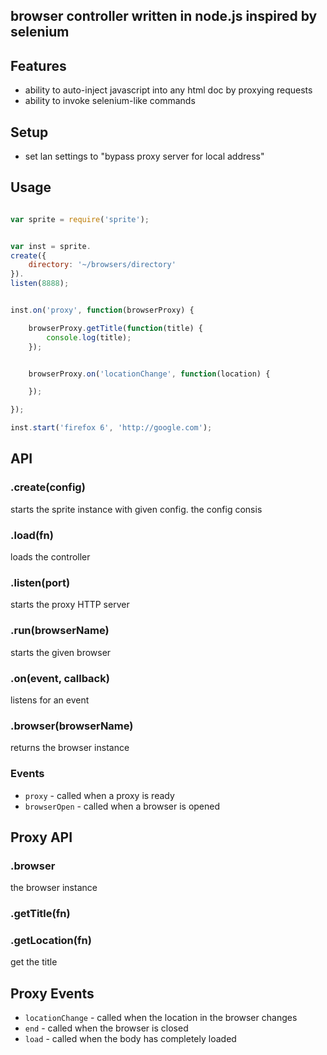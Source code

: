 ## browser controller written in node.js inspired by selenium

## Features

- ability to auto-inject javascript into any html doc by proxying requests
- ability to invoke selenium-like commands


## Setup

- set lan settings to "bypass proxy server for local address"

## Usage

```javascript

var sprite = require('sprite');


var inst = sprite.
create({
	directory: '~/browsers/directory'
}).
listen(8888);


inst.on('proxy', function(browserProxy) {

	browserProxy.getTitle(function(title) {
		console.log(title);
	});


	browserProxy.on('locationChange', function(location) {

	});

});

inst.start('firefox 6', 'http://google.com');
```

## API

### .create(config)

starts the sprite instance with given config. the config consis

### .load(fn)

loads the controller

### .listen(port)

starts the proxy HTTP server

### .run(browserName)

starts the given browser

### .on(event, callback)

listens for an event

### .browser(browserName)

returns the browser instance


### Events

- `proxy` - called when a proxy is ready
- `browserOpen` - called when a browser is opened


## Proxy API

### .browser

the browser instance 

### .getTitle(fn)

### .getLocation(fn)

get the title

## Proxy Events

- `locationChange` - called when the location in the browser changes
- `end` - called when the browser is closed
- `load` - called when the body has completely loaded






